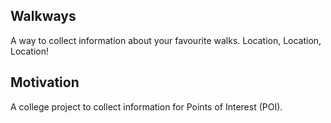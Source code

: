 ## Walkways
A way to collect information about your favourite walks. Location, Location, Location!

## Motivation
A college project to collect information for Points of Interest (POI). 

